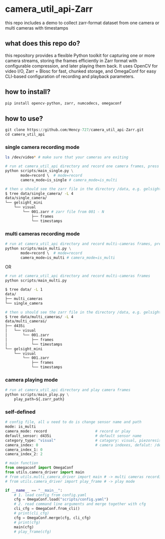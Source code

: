 
# camera_util_api-Zarr
this repo includes a demo to collect zarr-format dataset from one camera or multi cameras with timestamps
## what does this repo do?
this repository provides a flexible Python toolkit for capturing one or more camera streams, storing the frames efficiently in Zarr format with configurable compression, and later playing them back. It uses OpenCV for video I/O, Zarr + Blosc for fast, chunked storage, and OmegaConf for easy CLI-based configuration of recording and playback parameters.
## how to install?
```python
pip install opencv-python, zarr, numcodecs, omegaconf
```
## how to use?
```python
git clone https://github.com/Hency-727/camera_util_api-Zarr.git
cd camera_util_api
```
### single camera recording mode
```bash
ls /dev/video* # make sure that your cameras are exiting
```
``` python
# run at camera_util_api directory and record one camera frames, press 'q' to exiting recording
python scripts/main_single.py \
       mode=record \  # mode=record
       camera_mode=is_single # camera_mode=is_multi
```
```bash
# then u should see the zarr file in the directory /data, e.g. gelsight_mini
$ tree data/single_camera/ -L 4
data/single_camera/
└── gelsight_mini
    └── visual
        └── 001.zarr # zarr file from 001 - N
            ├── frames
            └── timestamps
```
### multi cameras recording mode

``` python
# run at camera_util_api directory and record multi-cameras frames, press 'q' to exiting recording
python scripts/main_multi.py \
       mode=record \  # mode=record
       camera_mode=is_multi # camera_mode=is_multi
```
OR
``` python
# run at camera_util_api directory and record multi-cameras frames
python scripts/main_multi.py 
```
```bash
$ tree data/ -L 1
data/
├── multi_cameras
└── single_camera
```
```bash
# then u should see the zarr file in the directory /data, e.g. gelsight_mini and d435i
$ tree data/multi_cameras/ -L 4
data/multi_cameras/
├── d435i
│   └── visual
│       └── 001.zarr
│           ├── frames
│           └── timestamps
└── gelsight_mini
    └── visual
        └── 001.zarr
            ├── frames
            └── timestamps

```
### camera playing mode
``` python
# run at camera_util_api directory and play camera frames
python scripts/main_play.py \
    play_path=${.zarr_path} 
```

### self-defined
```python 
# config file, all u need to do is change sensor name and path
mode: is_multi
camera_mode: record                      # record or play
default_sensor: d435i                    # default sensor name
category_type: "visual"                  # catagory: visual, piezoresistance
camera_index: 0                          # camera indexes, defalut: /dev/video0
camera_index_1: 0
camera_index_2: 2                        
```
```python
# main function
from omegaconf import OmegaConf
from utils.camera_driver import main
# from utils.multi_camera_driver import main # -> multi cameras recording mode
# from utils.camera_driver import play_frame # -> play mode

if __name__ == "__main__":
    # 1. load config from config.yaml
    cfg = OmegaConf.load("scripts/config.yaml")
    # 2. read command line arguments and merge together with cfg
    cli_cfg = OmegaConf.from_cli()
    # print(cli_cfg)
    cfg = OmegaConf.merge(cfg, cli_cfg)
    # print(cfg)
    main(cfg)
    # play_frame(cfg)
```